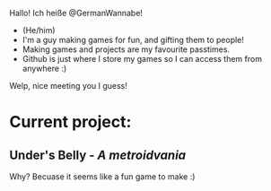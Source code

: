 Hallo! Ich heiße @GermanWannabe! 
 - (He/him)
 - I'm a guy making games for fun, and gifting them to people!
 - Making games and projects are my favourite passtimes.
 - Github is just where I store my games so I can access them from anywhere :)

Welp, nice meeting you I guess!

# Current project:
## Under's Belly - *A metroidvania*
Why? Becuase it seems like a fun game to make :)
